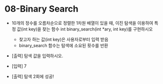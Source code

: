 # 08-Binary Search

- 10개의 정수를 오름차순으로 정렬한 1차원 배열이 있을 때, 이진 탐색을 이용하여 특정 값(int key)을 찾는 함수 int binary_search(int *ary, int key)를 구현하시오 
  * 찾고자 하는 값(int key)은 사용자로부터 입력 받음
  * binary_search 함수는 탐색에 소요된 횟수를 반환 

- [출력] 탐색 값을 입력하시오.
- [입력] 7
- [출력] 탐색 2회에 성공!
